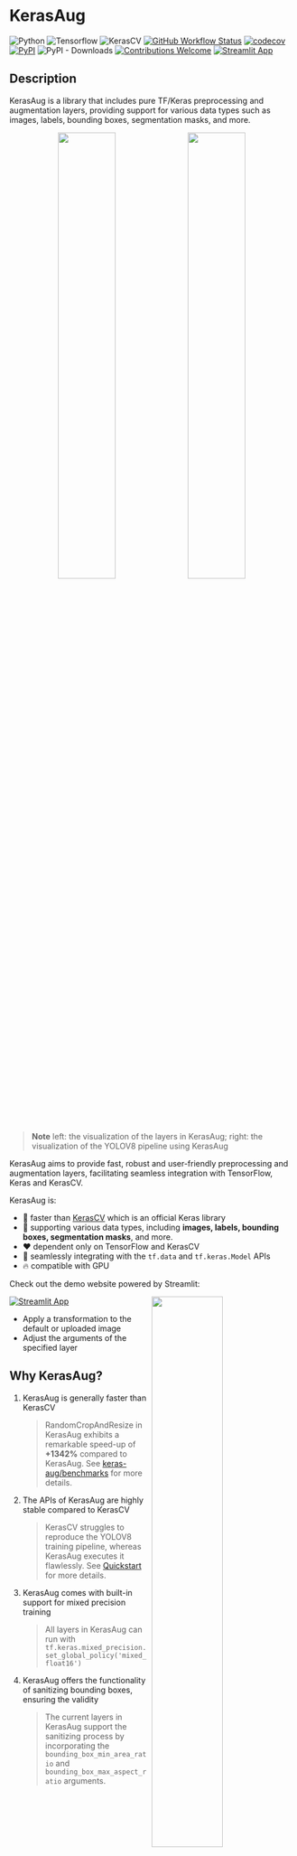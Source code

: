 <!-- markdownlint-disable MD033 -->
# KerasAug

![Python](https://img.shields.io/badge/python-v3.8.0+-success.svg)
![Tensorflow](https://img.shields.io/badge/tensorflow-v2.12.0+-success.svg)
![KerasCV](https://img.shields.io/badge/keras_cv-v0.5.0+-success.svg)
[![GitHub Workflow Status](https://img.shields.io/github/actions/workflow/status/james77777778/keras-aug/actions.yml?label=tests)](https://github.com/james77777778/keras-aug/actions/workflows/actions.yml?query=branch%3Amain++)
[![codecov](https://codecov.io/gh/james77777778/keras-aug/branch/main/graph/badge.svg?token=81ELI3VH7H)](https://codecov.io/gh/james77777778/keras-aug)
[![PyPI](https://img.shields.io/pypi/v/keras-aug)](https://pypi.org/project/keras-aug/)
![PyPI - Downloads](https://img.shields.io/pypi/dm/keras-aug)
[![Contributions Welcome](https://img.shields.io/badge/contributions-welcome-brightgreen.svg?style=flat)](https://github.com/james77777778/keras-aug/issues)
[![Streamlit App](https://static.streamlit.io/badges/streamlit_badge_black_white.svg)](https://james77777778-keras-aug-streamlit-appapp-mxd7v1.streamlit.app/)

## Description

KerasAug is a library that includes pure TF/Keras preprocessing and augmentation layers, providing support for various data types such as images, labels, bounding boxes, segmentation masks, and more.

<div align="center">
<img width="45%" src="https://user-images.githubusercontent.com/20734616/238531125-f0a07f50-423b-4be2-9dcd-a3cc459a261c.gif"> <img width="45%" src="https://user-images.githubusercontent.com/20734616/238531295-22cd5567-0709-46d5-bf31-7baad05b91d2.gif">
</div>

> **Note**
> left: the visualization of the layers in KerasAug; right: the visualization of the YOLOV8 pipeline using KerasAug

KerasAug aims to provide fast, robust and user-friendly preprocessing and augmentation layers, facilitating seamless integration with TensorFlow, Keras and KerasCV.

KerasAug is:

- 🚀 faster than [KerasCV](https://github.com/keras-team/keras-cv) which is an official Keras library
- 🧰 supporting various data types, including **images, labels, bounding boxes, segmentation masks**, and more.
- ❤️ dependent only on TensorFlow and KerasCV
- 🌟 seamlessly integrating with the `tf.data` and `tf.keras.Model` APIs
- 🔥 compatible with GPU

Check out the demo website powered by Streamlit:

<a href="https://james77777778-keras-aug-streamlit-appapp-mxd7v1.streamlit.app/"><img width="50%" align="right" src="https://user-images.githubusercontent.com/20734616/242836830-bd0a457d-fa6f-410c-a267-af628f5bb5ec.JPG"></a>

[![Streamlit App](https://static.streamlit.io/badges/streamlit_badge_black_white.svg)](https://james77777778-keras-aug-streamlit-appapp-mxd7v1.streamlit.app/)

- Apply a transformation to the default or uploaded image
- Adjust the arguments of the specified layer

## Why KerasAug?

1. KerasAug is generally faster than KerasCV

    > RandomCropAndResize in KerasAug exhibits a remarkable speed-up of **+1342%** compared to KerasAug. See [keras-aug/benchmarks](https://github.com/james77777778/keras-aug/tree/main/benchmarks) for more details.

2. The APIs of KerasAug are highly stable compared to KerasCV

    > KerasCV struggles to reproduce the YOLOV8 training pipeline, whereas KerasAug executes it flawlessly. See [Quickstart](https://github.com/james77777778/keras-aug/tree/main#quickstart) for more details.

3. KerasAug comes with built-in support for mixed precision training

    > All layers in KerasAug can run with `tf.keras.mixed_precision.set_global_policy('mixed_float16')`

4. KerasAug offers the functionality of sanitizing bounding boxes, ensuring the validity

    > The current layers in KerasAug support the sanitizing process by incorporating the `bounding_box_min_area_ratio` and `bounding_box_max_aspect_ratio` arguments.

    <div align="center"><img width="60%" src="https://user-images.githubusercontent.com/20734616/238520600-34f0b7b5-d9ee-4483-859a-51e9644ded4c.jpg"></div>

    > **Note**
    > The degenerate bounding boxes (those located at the bottom of the image) are removed.

## Installation

```bash
pip install keras-aug keras-cv tensorflow --upgrade
```

> **Warning**
> KerasAug is NOT compatible with `keras-cv < 0.5.0`.

## Quickstart

<details>
<summary>Rock, Paper and Scissors Image Classification</summary>

```python
import keras_aug
import keras_cv
import tensorflow as tf
import tensorflow_datasets as tfds
from tensorflow import keras

# Create a preprocessing pipeline using KerasAug
BATCH_SIZE = 16
NUM_CLASSES = 3
augmenter = keras.Sequential(
    [
        keras_aug.layers.RandomFlip(),
        keras_aug.layers.RandAugment(
            value_range=(0, 255),
            augmentations_per_image=3,
            magnitude=15,  # [0, 30]
            magnitude_stddev=0.15,
        ),
        keras_aug.layers.CutMix(),
    ]
)


def preprocess_data(images, labels, augment=False):
    labels = tf.one_hot(labels, NUM_CLASSES)
    inputs = {"images": images, "labels": labels}
    outputs = augmenter(inputs) if augment else inputs
    return outputs["images"], outputs["labels"]


train_dataset, test_dataset = tfds.load(
    "rock_paper_scissors", as_supervised=True, split=["train", "test"]
)
train_dataset = (
    train_dataset.batch(BATCH_SIZE)
    .map(
        lambda x, y: preprocess_data(x, y, augment=True),
        num_parallel_calls=tf.data.AUTOTUNE,
    )
    .prefetch(tf.data.AUTOTUNE)
)
test_dataset = (
    test_dataset.batch(BATCH_SIZE)
    .map(preprocess_data, num_parallel_calls=tf.data.AUTOTUNE)
    .prefetch(tf.data.AUTOTUNE)
)

# Create a model using a pretrained backbone
backbone = keras_cv.models.EfficientNetV2Backbone.from_preset(
    "efficientnetv2_b0_imagenet"
)
model = keras_cv.models.ImageClassifier(
    backbone=backbone,
    num_classes=NUM_CLASSES,
    activation="softmax",
)
model.compile(
    loss="categorical_crossentropy",
    optimizer=keras.optimizers.Adam(learning_rate=1e-5),
    metrics=["accuracy"],
)

# Train your model
model.fit(
    train_dataset,
    validation_data=test_dataset,
    epochs=8,
)
```

```bash
# KerasCV Quickstart
...
Epoch 8/8
158/158 [==============================] - 39s 242ms/step - loss: 0.7930 - accuracy: 0.7171 - val_loss: 0.2488 - val_accuracy: 0.9946

# KerasAug Quickstart
...
Epoch 8/8
158/158 [==============================] - 34s 215ms/step - loss: 0.7680 - accuracy: 0.7567 - val_loss: 0.2639 - val_accuracy: 1.0000
```

KerasAug runs faster (215ms/step vs. 242ms/step) than KerasCV and achieves better performance.

</details>

<details>
<summary>YOLOV8 Training Pipeline Demo</summary>

```python
import keras_aug
import keras_cv
import tensorflow as tf
import tensorflow_datasets as tfds
from tensorflow import keras

BATCH_SIZE = 16
OUTPUT_PATH = "output.png"
IMAGE_HEIGHT = 640
IMAGE_WIDTH = 640
FILL_VALUE = 114


def visualize_dataset(
    inputs, value_range, rows, cols, bounding_box_format, path
):
    inputs = next(iter(inputs.take(1)))
    images, bounding_boxes = inputs["images"], inputs["bounding_boxes"]
    keras_cv.visualization.plot_bounding_box_gallery(
        images,
        value_range=value_range,
        rows=rows,
        cols=cols,
        y_true=bounding_boxes,
        scale=5,
        font_scale=0.7,
        bounding_box_format=bounding_box_format,
        path=path,
        dpi=150,
    )


def unpackage_raw_tfds_inputs(inputs, bounding_box_format):
    image = inputs["image"]
    boxes = keras_cv.bounding_box.convert_format(
        inputs["objects"]["bbox"],
        images=image,
        source="rel_yxyx",
        target=bounding_box_format,
    )
    bounding_boxes = {
        "classes": tf.cast(inputs["objects"]["label"], dtype=tf.float32),
        "boxes": tf.cast(boxes, dtype=tf.float32),
    }
    return {
        "images": tf.cast(image, tf.float32),
        "bounding_boxes": bounding_boxes,
    }


def load_pascal_voc(split, dataset, bounding_box_format):
    ds = tfds.load(dataset, split=split, with_info=False, shuffle_files=False)
    ds = ds.map(
        lambda x: unpackage_raw_tfds_inputs(
            x, bounding_box_format=bounding_box_format
        ),
        num_parallel_calls=tf.data.AUTOTUNE,
    )
    return ds


augmenter = keras.Sequential(
    layers=[
        keras_aug.layers.Resize(
            IMAGE_HEIGHT,
            IMAGE_WIDTH,
            pad_to_aspect_ratio=True,
            padding_value=FILL_VALUE,
            bounding_box_format="xywh",
        ),
        keras_aug.layers.Mosaic(
            IMAGE_HEIGHT * 2,
            IMAGE_WIDTH * 2,
            fill_value=FILL_VALUE,
            bounding_box_format="xywh",
        ),
        keras_aug.layers.RandomAffine(
            translation_height_factor=0.1,
            translation_width_factor=0.1,
            zoom_height_factor=0.5,
            same_zoom_factor=True,
            fill_value=FILL_VALUE,
            bounding_box_format="xywh",
            bounding_box_min_area_ratio=0.1,
            bounding_box_max_aspect_ratio=100.0,
        ),
        keras_aug.layers.Resize(
            IMAGE_HEIGHT, IMAGE_WIDTH, bounding_box_format="xywh"
        ),
        # TODO: Blur, MedianBlur
        keras_aug.layers.RandomApply(keras_aug.layers.Grayscale(), rate=0.01),
        keras_aug.layers.RandomApply(
            keras_aug.layers.RandomCLAHE(value_range=(0, 255)), rate=0.01
        ),
        keras_aug.layers.RandomHSV(
            value_range=(0, 255),
            hue_factor=0.015,
            saturation_factor=0.7,
            value_factor=0.4,
        ),
        keras_aug.layers.RandomFlip(bounding_box_format="xywh"),
    ]
)


train_ds = load_pascal_voc(
    split="train", dataset="voc/2007", bounding_box_format="xywh"
)
train_ds = train_ds.ragged_batch(BATCH_SIZE, drop_remainder=True)
train_ds = train_ds.map(augmenter, num_parallel_calls=tf.data.AUTOTUNE)
visualize_dataset(
    train_ds,
    bounding_box_format="xywh",
    value_range=(0, 255),
    rows=2,
    cols=2,
    path=OUTPUT_PATH,
)
```

<div align="center"><img src="https://user-images.githubusercontent.com/20734616/238531295-22cd5567-0709-46d5-bf31-7baad05b91d2.gif">
</div>

</details>

## Benchmark

KerasAug is generally faster than KerasCV.

| Type           | Layer                    | KerasAug | KerasCV   |        |
|----------------|--------------------------|----------|-----------|--------|
| Geometry       | RandomHFlip              | 2148     | 1859      | +15%   |
|                | RandomVFlip              | 2182     | 2075      | +5%    |
|                | RandomRotate             | 2451     | 1829      | +34%   |
|                | RandomAffine             | 2141     | 1240      | +73%   |
|                | RandomCropAndResize      | 3014     | 209       | +1342% |
|                | Resize (224, 224)        | 2853     | 213       | +1239% |
| Intensity      | RandomBrightness         | 3028     | 3097      | close  |
|                | RandomContrast           | 2806     | 2645      | +6%    |
|                | RandomBrightnessContrast | 3068     | 612       | +401%  |
|                | RandomColorJitter        | 1932     | 1221      | +58%   |
|                | RandomGaussianBlur       | 2758     | 207       | +1232% |
|                | Grayscale                | 2841     | 2872      | close  |
|                | Equalize                 | 206      | 139       | +48%   |
|                | AutoContrast             | 3116     | 2991      | +4%    |
|                | Posterize                | 2917     | 2445      | +19%   |
|                | Solarize                 | 3025     | 2882      | +5%    |
|                | Sharpness                | 2969     | 2915      | close  |
| Regularization | RandomCutout             | 3222     | 3268      | close  |
|                | RandomGridMask           | 947      | 197       | +381%  |
| Mix            | CutMix                   | 2671     | 2445      | +9%    |
|                | MixUp                    | 2593     | 1996      | +29%   |
| Auto           | AugMix                   | 83       | X (Error) | X      |
|                | RandAugment              | 282      | 249       | +13%   |

> **Note**
> FPS (frames per second)

Please refer to [benchmarks/README.md](benchmarks/README.md) for more details.

## Citing KerasAug

```bibtex
@misc{wood2022kerascv,
  title={KerasCV},
  author={Wood, Luke and Tan, Zhenyu and Stenbit, Ian and Bischof, Jonathan and Zhu, Scott and Chollet, Fran\c{c}ois and others},
  year={2022},
  howpublished={\url{https://github.com/keras-team/keras-cv}},
}
```

```bibtex
@misc{chiu2023kerasaug,
  title={KerasAug},
  author={Hongyu, Chiu},
  year={2023},
  howpublished={\url{https://github.com/james77777778/keras-aug}},
}
```
